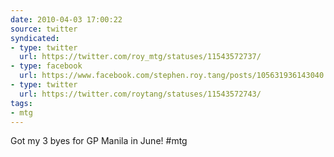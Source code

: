 ```yaml
---
date: 2010-04-03 17:00:22
source: twitter
syndicated:
- type: twitter
  url: https://twitter.com/roy_mtg/statuses/11543572737/
- type: facebook
  url: https://www.facebook.com/stephen.roy.tang/posts/105631936143040
- type: twitter
  url: https://twitter.com/roytang/statuses/11543572743/
tags:
- mtg
---
```


Got my 3 byes for GP Manila in June! #mtg